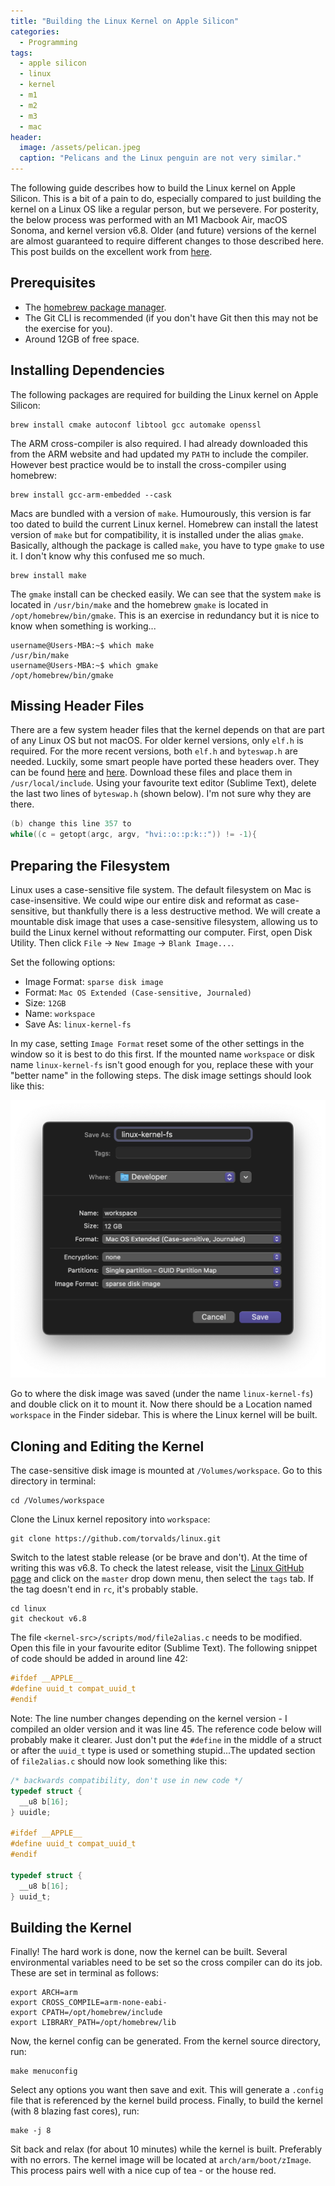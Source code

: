 ```yaml
---
title: "Building the Linux Kernel on Apple Silicon"
categories:
  - Programming
tags:
  - apple silicon
  - linux
  - kernel
  - m1
  - m2
  - m3
  - mac
header:
  image: /assets/pelican.jpeg
  caption: "Pelicans and the Linux penguin are not very similar."
---
```

The following guide describes how to build the Linux kernel on Apple Silicon. This is a bit of a pain to do, especially compared to just building the kernel on a Linux OS like a regular person, but we persevere. For posterity, the below process was performed with an M1 Macbook Air, macOS Sonoma, and kernel version v6.8. Older (and future) versions of the kernel are almost guaranteed to require different changes to those described here. This post builds on the excellent work from [here][jonghoonpark].

## Prerequisites
- The [homebrew package manager][homebrew].
- The Git CLI is recommended (if you don't have Git then this may not be the exercise for you).
- Around 12GB of free space.

## Installing Dependencies
The following packages are required for building the Linux kernel on Apple Silicon:
```console
brew install cmake autoconf libtool gcc automake openssl
```
The ARM cross-compiler is also required. I had already downloaded this from the ARM website and had updated my `PATH` to include the compiler. However best practice would be to install the cross-compiler using homebrew:
```console
brew install gcc-arm-embedded --cask
```
Macs are bundled with a version of `make`. Humourously, this version is far too dated to build the current Linux kernel. Homebrew can install the latest version of `make` but for compatibility, it is installed under the alias `gmake`. Basically, although the package is called `make`, you have to type `gmake` to use it. I don't know why this confused me so much.
```console
brew install make
```
The `gmake` install can be checked easily. We can see that the system `make` is located in `/usr/bin/make` and the homebrew `gmake` is located in `/opt/homebrew/bin/gmake`. This is an exercise in redundancy but it is nice to know when something is working...

```console
username@Users-MBA:~$ which make
/usr/bin/make
username@Users-MBA:~$ which gmake
/opt/homebrew/bin/gmake
```

## Missing Header Files
There are a few system header files that the kernel depends on that are part of any Linux OS but not macOS. For older kernel versions, only `elf.h` is required. For the more recent versions, both `elf.h` and `byteswap.h` are needed. Luckily, some smart people have ported these headers over. They can be found [here][elf] and [here][byteswap]. Download these files and place them in `/usr/local/include`. Using your favourite text editor (Sublime Text), delete the last two lines of `byteswap.h` (shown below). I'm not sure why they are there. 
```c
(b) change this line 357 to
while((c = getopt(argc, argv, "hvi::o::p:k::")) != -1){
```

## Preparing the Filesystem
Linux uses a case-sensitive file system. The default filesystem on Mac is case-insensitive. We could wipe our entire disk and reformat as case-sensitive, but thankfully there is a less destructive method. We will create a mountable disk image that uses a case-sensitive filesystem, allowing us to build the Linux kernel without reformatting our computer. First, open Disk Utility. Then click `File` -> `New Image` -> `Blank Image...`. 

Set the following options:
- Image Format: `sparse disk image`
- Format: `Mac OS Extended (Case-sensitive, Journaled)`
- Size: `12GB`
- Name: `workspace`
- Save As: `linux-kernel-fs`

In my case, setting `Image Format` reset some of the other settings in the window so it is best to do this first. If the mounted name `workspace` or disk name `linux-kernel-fs` isn't good enough for you, replace these with your "better name" in the following steps. The disk image settings should look like this:

![image](/assets/building-linux-mac-m1/disk-util.png)

Go to where the disk image was saved (under the name `linux-kernel-fs`) and double click on it to mount it. Now there should be a Location named `workspace` in the Finder sidebar. This is where the Linux kernel will be built.

## Cloning and Editing the Kernel
The case-sensitive disk image is mounted at `/Volumes/workspace`. Go to this directory in terminal:
```console
cd /Volumes/workspace
```
Clone the Linux kernel repository into `workspace`:
```console
git clone https://github.com/torvalds/linux.git
```
Switch to the latest stable release (or be brave and don't). At the time of writing this was v6.8. To check the latest release, visit the [Linux GitHub page][linux] and click on the `master` drop down menu, then select the `tags` tab. If the tag doesn't end in `rc`, it's probably stable.
```console
cd linux
git checkout v6.8
```

The file `<kernel-src>/scripts/mod/file2alias.c` needs to be modified. Open this file in your favourite editor (Sublime Text). The following snippet of code should be added in around line 42:
```c
#ifdef __APPLE__
#define uuid_t compat_uuid_t
#endif
```
Note: The line number changes depending on the kernel version - I compiled an older version and it was line 45. The reference code below will probably make it clearer. Just don't put the `#define` in the middle of a struct or after the `uuid_t` type is used or something stupid...The updated section of `file2alias.c` should now look something like this:
```c
/* backwards compatibility, don't use in new code */
typedef struct {
  __u8 b[16];
} uuidle;

#ifdef __APPLE__
#define uuid_t compat_uuid_t
#endif

typedef struct {
  __u8 b[16];
} uuid_t;
```

## Building the Kernel
Finally! The hard work is done, now the kernel can be built. Several environmental variables need to be set so the cross compiler can do its job. These are set in terminal as follows:
```console
export ARCH=arm
export CROSS_COMPILE=arm-none-eabi-
export CPATH=/opt/homebrew/include
export LIBRARY_PATH=/opt/homebrew/lib
```
Now, the kernel config can be generated. From the kernel source directory, run:
```console
make menuconfig
```

Select any options you want then save and exit. This will generate a `.config` file that is referenced by the kernel build process. Finally, to build the kernel (with 8 blazing fast cores), run:
```console
make -j 8
```
Sit back and relax (for about 10 minutes) while the kernel is built. Preferably with no errors. The kernel image will be located at `arch/arm/boot/zImage`. This process pairs well with a nice cup of tea - or the house red.

[jonghoonpark]: https://jonghoonpark.com/2023/08/21/build-linux-kernel-from-macbook-pro-m1-en
[homebrew]: https://brew.sh/
[linux]: https://github.com/torvalds/linux
[elf]: https://gist.github.com/mlafeldt/3885346
[byteswap]: https://gist.github.com/atr000/249599
